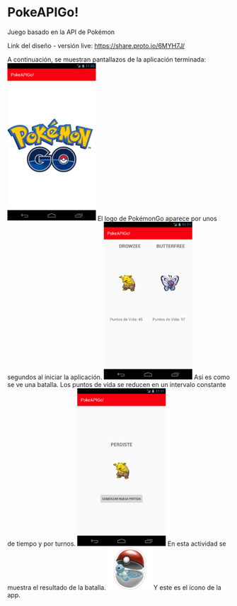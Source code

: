 # PokeAPIGo!
Juego basado en la API de Pokémon

Link del diseño - versión live: https://share.proto.io/6MYH7J/

A continuación, se muestran pantallazos de la aplicación terminada: 
<img src="s1.png" width="200">
El logo de PokémonGo aparece por unos segundos al iniciar la aplicación. 
<img src="s2.png" width="200">
Así es como se ve una batalla. Los puntos de vida se reducen en un intervalo constante de tiempo y por turnos. 
<img src="s3.png" width="200">
En esta actividad se muestra el resultado de la batalla. 
<img src="li.png" width="100">
Y este es el ícono de la app.
